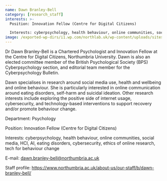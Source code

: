```yaml
---
name: Dawn Branley-Bell
category: [research_staff]
interests: >-
  Position: Innovation Fellow (Centre for Digital Citizens)

  Interests: cyberpsychology, health behaviour, online communities, social media, HCI, AI, eating disorders, cybersecurity, ethics of online research, tech for behaviour change
image: /exported-wp-dirs/i1.wp.com/northlab.uk/wp-content/uploads/sites/15/2021/02/StaffPicBW13c8.jpg
---
```

Dr Dawn Branley-Bell is a Chartered Psychologist and Innovation Fellow at the Centre for Digital Citizens, Northumbria University. Dawn is also an elected committee member of the British Psychological Society (BPS) Cyberpsychology section, and editorial team member for the Cyberpsychology Bulletin.

Dawn specialises in research around social media use, health and wellbeing and online behaviour. She is particularly interested in online communication around eating disorders, self-harm and suicidal ideation. Other research interests include exploring the positive side of internet usage, cybersecurity, and technology-based interventions to support recovery and/or promote behaviour change.

Department: Psychology

Position: Innovation Fellow (Centre for Digital Citizens)

Interests: cyberpsychology, health behaviour, online communities, social media, HCI, AI, eating disorders, cybersecurity, ethics of online research, tech for behaviour change

E-mail: <a href="mailto:dawn.branley-bell@northumbria.ac.uk">dawn.branley-bell@northumbria.ac.uk</a>

Staff profile: <a href="https://eur02.safelinks.protection.outlook.com/?url=https%3A%2F%2Fwww.northumbria.ac.uk%2Fabout-us%2Four-staff%2Fb%2Fdawn-branley-bell%2F&amp;data=04%7C01%7Cjohn.rooksby%40northumbria.ac.uk%7C01f7f7c652834c81f47b08d8c78a620d%7Ce757cfdd1f354457af8f7c9c6b1437e3%7C0%7C0%7C637478744443840212%7CUnknown%7CTWFpbGZsb3d8eyJWIjoiMC4wLjAwMDAiLCJQIjoiV2luMzIiLCJBTiI6Ik1haWwiLCJXVCI6Mn0%3D%7C1000&amp;sdata=hdqPnwAgmkau3gnBKPAlG1zP%2FBrgiQJHUOyi7WWwEEs%3D&amp;reserved=0">https://www.northumbria.ac.uk/about-us/our-staff/b/dawn-branley-bell/</a>
